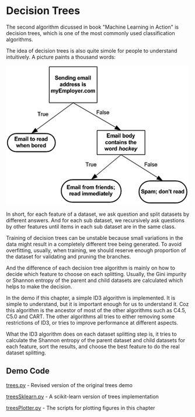 # Decision Trees

The second algorithm dicussed in book "Machine Learning in Action" is decision trees, which is one of the most commonly used classification algorithms.

The idea of decision trees is also quite simole for people to understand intuitively. A picture paints a thousand words:

![](figure3_1.jpg)

In short, for each feature of a dataset, we ask question and split datasets by different answers. And for each sub dataset, we recursively ask questions by other features until items in each sub dataset are in the same class.

Training of decision trees can be unstable because small variations in the data might result in a completely different tree being generated. To avoid overfitting, usually, when training, we should reserve enough proportion of the dataset for validating and pruning the branches.

And the difference of each decision tree algorithm is mainly on how to decide which feature to choose on each splitting. Usually, the Gini impurity or Shannon entropy of the parent and child datasets are calculated which helps to make the decision.

In the demo if this chapter, a simple ID3 algorithm is implemented. It is simple to understand, but it is important enough for us to understand it. Coz this algorithm is the ancestor of most of the other algorithms such as C4.5, C5.0 and CART. The other algorithms all tries to either removing some restrictions of ID3, or tries to improve performance at different aspects.

What the ID3 algorithm does on each dataset splitting step is, it tries to calculate the Shannon entropy of the parent dataset and child datasets for each feature, sort the results, and choose the best feature to do the real dataset splitting.

## Demo Code

[trees.py](trees.py) - Revised version of the original trees demo

[treesSklearn.py](treesSklearn.py) - A scikit-learn version of trees implementation

[treesPlotter.py](treesPlotter.py) - The scripts for plotting figures in this chapter